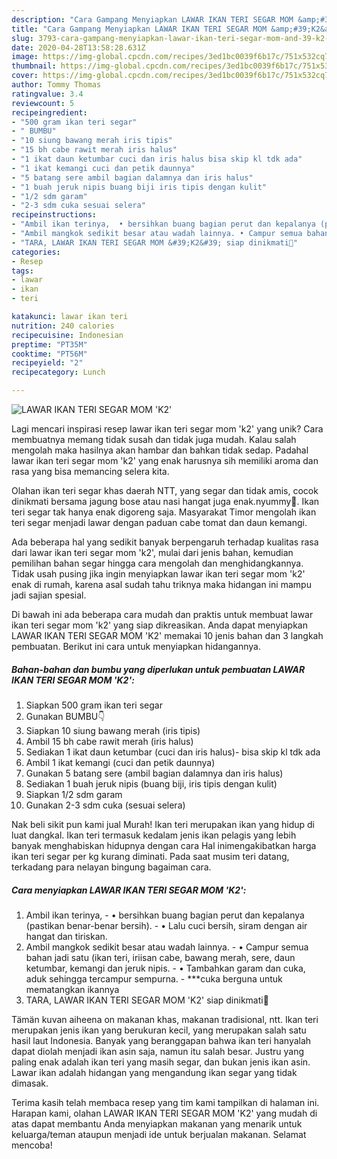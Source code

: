 ```yaml
---
description: "Cara Gampang Menyiapkan LAWAR IKAN TERI SEGAR MOM &amp;#39;K2&amp;#39;, Lezat"
title: "Cara Gampang Menyiapkan LAWAR IKAN TERI SEGAR MOM &amp;#39;K2&amp;#39;, Lezat"
slug: 3793-cara-gampang-menyiapkan-lawar-ikan-teri-segar-mom-and-39-k2-and-39-lezat
date: 2020-04-28T13:58:28.631Z
image: https://img-global.cpcdn.com/recipes/3ed1bc0039f6b17c/751x532cq70/lawar-ikan-teri-segar-mom-k2-foto-resep-utama.jpg
thumbnail: https://img-global.cpcdn.com/recipes/3ed1bc0039f6b17c/751x532cq70/lawar-ikan-teri-segar-mom-k2-foto-resep-utama.jpg
cover: https://img-global.cpcdn.com/recipes/3ed1bc0039f6b17c/751x532cq70/lawar-ikan-teri-segar-mom-k2-foto-resep-utama.jpg
author: Tommy Thomas
ratingvalue: 3.4
reviewcount: 5
recipeingredient:
- "500 gram ikan teri segar"
- " BUMBU"
- "10 siung bawang merah iris tipis"
- "15 bh cabe rawit merah iris halus"
- "1 ikat daun ketumbar cuci dan iris halus bisa skip kl tdk ada"
- "1 ikat kemangi cuci dan petik daunnya"
- "5 batang sere ambil bagian dalamnya dan iris halus"
- "1 buah jeruk nipis buang biji iris tipis dengan kulit"
- "1/2 sdm garam"
- "2-3 sdm cuka sesuai selera"
recipeinstructions:
- "Ambil ikan terinya,  • bersihkan buang bagian perut dan kepalanya (pastikan benar-benar bersih). • Lalu cuci bersih, siram dengan air hangat dan tiriskan."
- "Ambil mangkok sedikit besar atau wadah lainnya. • Campur semua bahan jadi satu (ikan teri, iriisan cabe, bawang merah, sere, daun ketumbar, kemangi dan jeruk nipis. • Tambahkan garam dan cuka, aduk sehingga tercampur sempurna. ***cuka berguna untuk mematangkan ikannya"
- "TARA, LAWAR IKAN TERI SEGAR MOM &#39;K2&#39; siap dinikmati🤤"
categories:
- Resep
tags:
- lawar
- ikan
- teri

katakunci: lawar ikan teri 
nutrition: 240 calories
recipecuisine: Indonesian
preptime: "PT35M"
cooktime: "PT56M"
recipeyield: "2"
recipecategory: Lunch

---
```



![LAWAR IKAN TERI SEGAR MOM &#39;K2&#39;](https://img-global.cpcdn.com/recipes/3ed1bc0039f6b17c/751x532cq70/lawar-ikan-teri-segar-mom-k2-foto-resep-utama.jpg)

Lagi mencari inspirasi resep lawar ikan teri segar mom &#39;k2&#39; yang unik? Cara membuatnya memang tidak susah dan tidak juga mudah. Kalau salah mengolah maka hasilnya akan hambar dan bahkan tidak sedap. Padahal lawar ikan teri segar mom &#39;k2&#39; yang enak harusnya sih memiliki aroma dan rasa yang bisa memancing selera kita.

Olahan ikan teri segar khas daerah NTT, yang segar dan tidak amis, cocok dinikmati bersama jagung bose atau nasi hangat juga enak.nyummy🤤. Ikan teri segar tak hanya enak digoreng saja. Masyarakat Timor mengolah ikan teri segar menjadi lawar dengan paduan cabe tomat dan daun kemangi.

Ada beberapa hal yang sedikit banyak berpengaruh terhadap kualitas rasa dari lawar ikan teri segar mom &#39;k2&#39;, mulai dari jenis bahan, kemudian pemilihan bahan segar hingga cara mengolah dan menghidangkannya. Tidak usah pusing jika ingin menyiapkan lawar ikan teri segar mom &#39;k2&#39; enak di rumah, karena asal sudah tahu triknya maka hidangan ini mampu jadi sajian spesial.


Di bawah ini ada beberapa cara mudah dan praktis untuk membuat lawar ikan teri segar mom &#39;k2&#39; yang siap dikreasikan. Anda dapat menyiapkan LAWAR IKAN TERI SEGAR MOM &#39;K2&#39; memakai 10 jenis bahan dan 3 langkah pembuatan. Berikut ini cara untuk menyiapkan hidangannya.

<!--inarticleads1-->

##### Bahan-bahan dan bumbu yang diperlukan untuk pembuatan LAWAR IKAN TERI SEGAR MOM &#39;K2&#39;:

1. Siapkan 500 gram ikan teri segar
1. Gunakan  BUMBU👇
1. Siapkan 10 siung bawang merah (iris tipis)
1. Ambil 15 bh cabe rawit merah (iris halus)
1. Sediakan 1 ikat daun ketumbar (cuci dan iris halus)- bisa skip kl tdk ada
1. Ambil 1 ikat kemangi (cuci dan petik daunnya)
1. Gunakan 5 batang sere (ambil bagian dalamnya dan iris halus)
1. Sediakan 1 buah jeruk nipis (buang biji, iris tipis dengan kulit)
1. Siapkan 1/2 sdm garam
1. Gunakan 2-3 sdm cuka (sesuai selera)


Nak beli sikit pun kami jual Murah! Ikan teri merupakan ikan yang hidup di luat dangkal. Ikan teri termasuk kedalam jenis ikan pelagis yang lebih banyak menghabiskan hidupnya dengan cara Hal inimengakibatkan harga ikan teri segar per kg kurang diminati. Pada saat musim teri datang, terkadang para nelayan bingung bagaiman cara. 

<!--inarticleads2-->

##### Cara menyiapkan LAWAR IKAN TERI SEGAR MOM &#39;K2&#39;:

1. Ambil ikan terinya,  - • bersihkan buang bagian perut dan kepalanya (pastikan benar-benar bersih). - • Lalu cuci bersih, siram dengan air hangat dan tiriskan.
1. Ambil mangkok sedikit besar atau wadah lainnya. - • Campur semua bahan jadi satu (ikan teri, iriisan cabe, bawang merah, sere, daun ketumbar, kemangi dan jeruk nipis. - • Tambahkan garam dan cuka, aduk sehingga tercampur sempurna. - ***cuka berguna untuk mematangkan ikannya
1. TARA, LAWAR IKAN TERI SEGAR MOM &#39;K2&#39; siap dinikmati🤤


Tämän kuvan aiheena on makanan khas, makanan tradisional, ntt. Ikan teri merupakan jenis ikan yang berukuran kecil, yang merupakan salah satu hasil laut Indonesia. Banyak yang beranggapan bahwa ikan teri hanyalah dapat diolah menjadi ikan asin saja, namun itu salah besar. Justru yang paling enak adalah ikan teri yang masih segar, dan bukan jenis ikan asin. Lawar ikan adalah hidangan yang mengandung ikan segar yang tidak dimasak. 

Terima kasih telah membaca resep yang tim kami tampilkan di halaman ini. Harapan kami, olahan LAWAR IKAN TERI SEGAR MOM &#39;K2&#39; yang mudah di atas dapat membantu Anda menyiapkan makanan yang menarik untuk keluarga/teman ataupun menjadi ide untuk berjualan makanan. Selamat mencoba!
